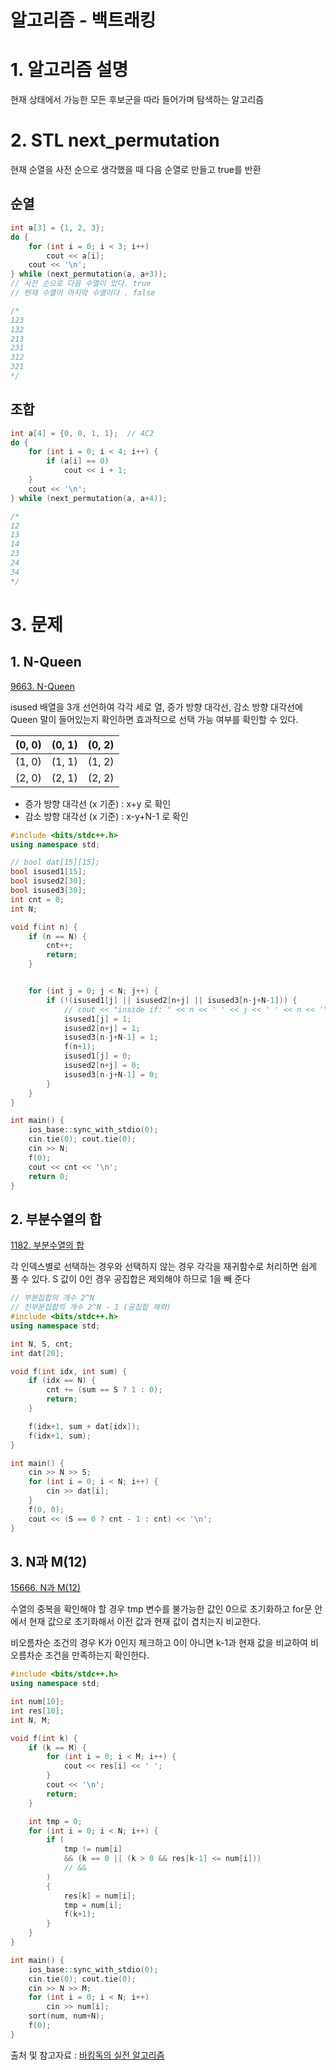 # 알고리즘 - 백트래킹

# 1. 알고리즘 설명

현재 상태에서 가능한 모든 후보군을 따라 들어가며 탐색하는 알고리즘

# 2. STL next_permutation

현재 순열을 사전 순으로 생각했을 때 다음 순열로 만들고 true를 반환

## 순열

```cpp
int a[3] = {1, 2, 3};
do {
	for (int i = 0; i < 3; i++)
		cout << a[i];
	cout << '\n';
} while (next_permutation(a, a+3));
// 사전 순으로 다음 수열이 있다. true
// 현재 수열이 마지막 수열이다 . false

/*
123
132
213
231
312
321
*/
```

## 조합
```cpp
int a[4] = {0, 0, 1, 1};  // 4C2
do {
	for (int i = 0; i < 4; i++) {
		if (a[i] == 0)
			cout << i + 1;
	}
	cout << '\n';
} while (next_permutation(a, a+4));

/*
12
13
14
23
24
34
*/
```

# 3. 문제
## 1. N-Queen
[9663. N-Queen](https://www.acmicpc.net/problem/9663)

isused 배열을 3개 선언하여 각각 세로 열, 증가 방향 대각선, 감소 방향 대각선에 Queen 말이 들어있는지 확인하면 효과적으로 선택 가능 여부를 확인할 수 있다. 

| (0, 0)|(0, 1) |(0, 2) |
|-|-|-|
| (1, 0)|(1, 1) |(1, 2) |
| (2, 0)|(2, 1) |(2, 2) |
- 증가 방향 대각선 (x 기준) : x+y 로 확인
- 감소 방향 대각선 (x 기준) : x-y+N-1 로 확인

```cpp
#include <bits/stdc++.h>
using namespace std;

// bool dat[15][15];
bool isused1[15];
bool isused2[30];
bool isused3[30];
int cnt = 0;
int N;

void f(int n) {
    if (n == N) {
        cnt++;
        return;
    }


    for (int j = 0; j < N; j++) {
        if (!(isused1[j] || isused2[n+j] || isused3[n-j+N-1])) {
            // cout << "inside if: " << n << ' ' << j << ' ' << n << '\n';
            isused1[j] = 1;
            isused2[n+j] = 1;
            isused3[n-j+N-1] = 1;
            f(n+1);
            isused1[j] = 0;
            isused2[n+j] = 0;
            isused3[n-j+N-1] = 0;
        }
    }
}

int main() {
    ios_base::sync_with_stdio(0);
    cin.tie(0); cout.tie(0);
    cin >> N;
    f(0);
    cout << cnt << '\n';
    return 0;
}
```

## 2. 부분수열의 합
[1182. 부분수열의 합](https://www.acmicpc.net/problem/1182)

각 인덱스별로 선택하는 경우와 선택하지 않는 경우 각각을 재귀함수로 처리하면 쉽게 풀 수 있다.
S 값이 0인 경우 공집합은 제외해야 하므로 1을 빼 준다

```cpp
// 부분집합의 개수 2^N
// 진부분집합의 개수 2^N - 1 (공집합 제외)
#include <bits/stdc++.h>
using namespace std;

int N, S, cnt;
int dat[20];

void f(int idx, int sum) {
    if (idx == N) {
        cnt += (sum == S ? 1 : 0);
        return;
    }

    f(idx+1, sum + dat[idx]);
    f(idx+1, sum);
}

int main() {
    cin >> N >> S;
    for (int i = 0; i < N; i++) {
        cin >> dat[i];
    }
    f(0, 0);
    cout << (S == 0 ? cnt - 1 : cnt) << '\n';
}
```

## 3. N과 M(12)
[15666. N과 M(12)](https://www.acmicpc.net/problem/15666)

수열의 중복을 확인해야 할 경우 tmp 변수를 불가능한 값인 0으로 초기화하고 for문 안에서 현재 값으로 초기화해서 이전 값과 현재 값이 겹치는지 비교한다.

비오름차순 조건의 경우 K가 0인지 체크하고 0이 아니면 k-1과 현재 값을 비교하여 비오름차순 조건을 만족하는지 확인한다.

```cpp
#include <bits/stdc++.h>
using namespace std;

int num[10];
int res[10];
int N, M;

void f(int k) {
    if (k == M) {
        for (int i = 0; i < M; i++) {
            cout << res[i] << ' ';
        }
        cout << '\n';
        return;
    }   

    int tmp = 0;
    for (int i = 0; i < N; i++) {
        if (
            tmp != num[i]
            && (k == 0 || (k > 0 && res[k-1] <= num[i])) 
            // && 
        ) 
        {
            res[k] = num[i];
            tmp = num[i];
            f(k+1);
        }
    }
}

int main() {
    ios_base::sync_with_stdio(0);
    cin.tie(0); cout.tie(0);
    cin >> N >> M;
    for (int i = 0; i < N; i++) 
        cin >> num[i];
    sort(num, num+N);
    f(0);
}
```


출처 및 참고자료 : [바킹독의 실전 알고리즘](https://blog.encrypted.gg/945)
